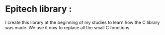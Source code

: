 # Epitech library :

I create this library at the beginning of my studies to learn how the C library was made. We use it now to replace all the small C fonctions.